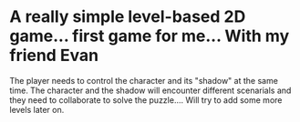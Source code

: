 # A really simple level-based 2D game... first game for me... With my friend Evan
  The player needs to control the character and its "shadow" at the same time. The character and the shadow will encounter different scenarials and they need to collaborate to solve the puzzle.... 
  Will try to add some more levels later on.

